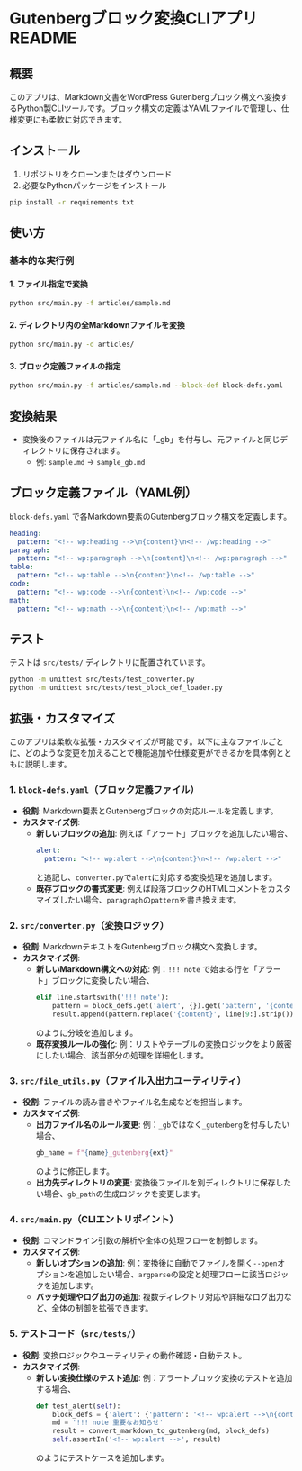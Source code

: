 # Gutenbergブロック変換CLIアプリ README

## 概要

このアプリは、Markdown文書をWordPress Gutenbergブロック構文へ変換するPython製CLIツールです。ブロック構文の定義はYAMLファイルで管理し、仕様変更にも柔軟に対応できます。



## インストール

1. リポジトリをクローンまたはダウンロード
2. 必要なPythonパッケージをインストール

```bash
pip install -r requirements.txt
```



## 使い方

### 基本的な実行例

#### 1. ファイル指定で変換
```bash
python src/main.py -f articles/sample.md
```

#### 2. ディレクトリ内の全Markdownファイルを変換
```bash
python src/main.py -d articles/
```

#### 3. ブロック定義ファイルの指定
```bash
python src/main.py -f articles/sample.md --block-def block-defs.yaml
```



## 変換結果

- 変換後のファイルは元ファイル名に「_gb」を付与し、元ファイルと同じディレクトリに保存されます。
  - 例: `sample.md` → `sample_gb.md`



## ブロック定義ファイル（YAML例）

`block-defs.yaml` で各Markdown要素のGutenbergブロック構文を定義します。

```yaml
heading:
  pattern: "<!-- wp:heading -->\n{content}\n<!-- /wp:heading -->"
paragraph:
  pattern: "<!-- wp:paragraph -->\n{content}\n<!-- /wp:paragraph -->"
table:
  pattern: "<!-- wp:table -->\n{content}\n<!-- /wp:table -->"
code:
  pattern: "<!-- wp:code -->\n{content}\n<!-- /wp:code -->"
math:
  pattern: "<!-- wp:math -->\n{content}\n<!-- /wp:math -->"
```



## テスト

テストは `src/tests/` ディレクトリに配置されています。

```bash
python -m unittest src/tests/test_converter.py
python -m unittest src/tests/test_block_def_loader.py
```



## 拡張・カスタマイズ

このアプリは柔軟な拡張・カスタマイズが可能です。以下に主なファイルごとに、どのような変更を加えることで機能追加や仕様変更ができるかを具体例とともに説明します。

### 1. `block-defs.yaml`（ブロック定義ファイル）
- **役割**: Markdown要素とGutenbergブロックの対応ルールを定義します。
- **カスタマイズ例**:
    - **新しいブロックの追加**: 例えば「アラート」ブロックを追加したい場合、
      ```yaml
      alert:
        pattern: "<!-- wp:alert -->\n{content}\n<!-- /wp:alert -->"
      ```
      と追記し、`converter.py`で`alert`に対応する変換処理を追加します。
    - **既存ブロックの書式変更**: 例えば段落ブロックのHTMLコメントをカスタマイズしたい場合、`paragraph`の`pattern`を書き換えます。

### 2. `src/converter.py`（変換ロジック）
- **役割**: MarkdownテキストをGutenbergブロック構文へ変換します。
- **カスタマイズ例**:
    - **新しいMarkdown構文への対応**: 例：`!!! note` で始まる行を「アラート」ブロックに変換したい場合、
      ```python
      elif line.startswith('!!! note'):
          pattern = block_defs.get('alert', {}).get('pattern', '{content}')
          result.append(pattern.replace('{content}', line[9:].strip()))
      ```
      のように分岐を追加します。
    - **既存変換ルールの強化**: 例：リストやテーブルの変換ロジックをより厳密にしたい場合、該当部分の処理を詳細化します。

### 3. `src/file_utils.py`（ファイル入出力ユーティリティ）
- **役割**: ファイルの読み書きやファイル名生成などを担当します。
- **カスタマイズ例**:
    - **出力ファイル名のルール変更**: 例：`_gb`ではなく`_gutenberg`を付与したい場合、
      ```python
      gb_name = f"{name}_gutenberg{ext}"
      ```
      のように修正します。
    - **出力先ディレクトリの変更**: 変換後ファイルを別ディレクトリに保存したい場合、`gb_path`の生成ロジックを変更します。

### 4. `src/main.py`（CLIエントリポイント）
- **役割**: コマンドライン引数の解析や全体の処理フローを制御します。
- **カスタマイズ例**:
    - **新しいオプションの追加**: 例：変換後に自動でファイルを開く`--open`オプションを追加したい場合、`argparse`の設定と処理フローに該当ロジックを追加します。
    - **バッチ処理やログ出力の追加**: 複数ディレクトリ対応や詳細なログ出力など、全体の制御を拡張できます。

### 5. テストコード（`src/tests/`）
- **役割**: 変換ロジックやユーティリティの動作確認・自動テスト。
- **カスタマイズ例**:
    - **新しい変換仕様のテスト追加**: 例：アラートブロック変換のテストを追加する場合、
      ```python
      def test_alert(self):
          block_defs = {'alert': {'pattern': '<!-- wp:alert -->\n{content}\n<!-- /wp:alert -->'}}
          md = '!!! note 重要なお知らせ'
          result = convert_markdown_to_gutenberg(md, block_defs)
          self.assertIn('<!-- wp:alert -->', result)
      ```
      のようにテストケースを追加します。


